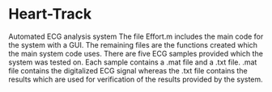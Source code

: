 # Heart-Track
Automated ECG analysis system
The file Effort.m includes the main code for the system with a GUI. The remaining files are the functions created which the main system code uses. 
There are five ECG samples provided which the system was tested on. 
Each sample contains a .mat file and a .txt file. .mat file contains the digitalized ECG signal whereas the .txt file contains the results which are used for verification of the results provided by the system.
